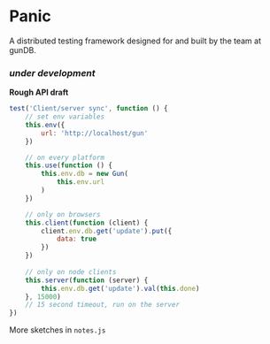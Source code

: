 # Panic

A distributed testing framework designed for and built by the team at gunDB.

### *under development*


**Rough API draft**

```javascript
test('Client/server sync', function () {
	// set env variables
	this.env({
		url: 'http://localhost/gun'
	})

	// on every platform
	this.use(function () {
		this.env.db = new Gun(
			this.env.url
		)
	})

	// only on browsers
	this.client(function (client) {
		client.env.db.get('update').put({
			data: true
		})
	})
	
	// only on node clients
	this.server(function (server) {
		this.env.db.get('update').val(this.done)
	}, 15000)
	// 15 second timeout, run on the server
})
```

More sketches in `notes.js`
